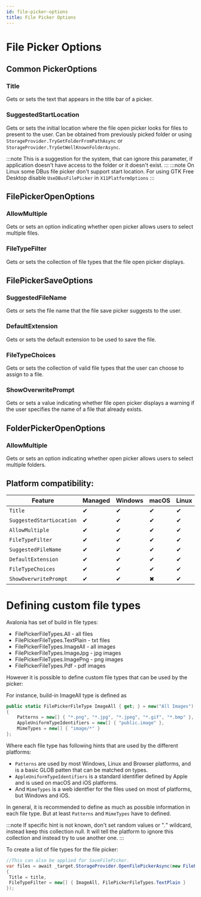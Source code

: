 ```yaml
---
id: file-picker-options
title: File Picker Options
---
```


# File Picker Options

## Common PickerOptions

### Title

Gets or sets the text that appears in the title bar of a picker.

### SuggestedStartLocation

Gets or sets the initial location where the file open picker looks for files to present to the user.
Can be obtained from previously picked folder or using `StorageProvider.TryGetFolderFromPathAsync` or `StorageProvider.TryGetWellKnownFolderAsync`.

:::note
This is a suggestion for the system, that can ignore this parameter, if application doesn't have access to the folder or it doesn't exist.
:::
:::note
On Linux some DBus file picker don't support start location. For using GTK Free Desktop disable `UseDBusFilePicker` in `X11PlatformOptions`
:::

## FilePickerOpenOptions

### AllowMultiple

Gets or sets an option indicating whether open picker allows users to select multiple files.

### FileTypeFilter

Gets or sets the collection of file types that the file open picker displays.

## FilePickerSaveOptions

### SuggestedFileName

Gets or sets the file name that the file save picker suggests to the user.

### DefaultExtension

Gets or sets the default extension to be used to save the file.

### FileTypeChoices

Gets or sets the collection of valid file types that the user can choose to assign to a file.

### ShowOverwritePrompt

Gets or sets a value indicating whether file open picker displays a warning if the user specifies the name of a file that already exists.

## FolderPickerOpenOptions

### AllowMultiple

Gets or sets an option indicating whether open picker allows users to select multiple folders.

## Platform compatibility:

| Feature        | Managed |  Windows | macOS | Linux | Browser | Android |  iOS |
|---------------|-------|-------|-------|-------|-------|-------|-------|
| `Title` | ✔ | ✔ | ✔ | ✔ | ✖ | ✔ | ✔ |
| `SuggestedStartLocation` | ✔ | ✔ | ✔ | ✔ | ✔ | ✔ | ✔ |
| `AllowMultiple` | ✔ | ✔ | ✔ | ✔ | ✔ | ✔ | ✔ |
| `FileTypeFilter` | ✔ | ✔ | ✔ | ✔ | ✔ | ✔ | ✔ |
| `SuggestedFileName` | ✔ | ✔ | ✔ | ✔ | ✔ | ✔ | ✖ |
| `DefaultExtension` | ✔ | ✔ | ✔ | ✔ | ✔ | ✔ | ✖ |
| `FileTypeChoices` | ✔ | ✔ | ✔ | ✔ | ✔ | ✔ | ✖ |
| `ShowOverwritePrompt` | ✔ | ✔ | ✖ | ✔ | ✖ | ✖ | ✖ |

# Defining custom file types

Avalonia has set of build in file types:

- FilePickerFileTypes.All - all files
- FilePickerFileTypes.TextPlain - txt files
- FilePickerFileTypes.ImageAll - all images
- FilePickerFileTypes.ImageJpg - jpg images
- FilePickerFileTypes.ImagePng - png images
- FilePickerFileTypes.Pdf - pdf images

However it is possible to define custom file types that can be used by the picker:

For instance, build-in ImageAll type is defined as

```cs
public static FilePickerFileType ImageAll { get; } = new("All Images")
{
    Patterns = new[] { "*.png", "*.jpg", "*.jpeg", "*.gif", "*.bmp" },
    AppleUniformTypeIdentifiers = new[] { "public.image" },
    MimeTypes = new[] { "image/*" }
};
```

Where each file type has following hints that are used by the different platforms:

- `Patterns` are used by most Windows, Linux and Browser platforms, and is a basic GLOB patten that can be matched on types.
- `AppleUniformTypeIdentifiers` is a standard identifier defined by Apple and is used on macOS and iOS platforms.
- And `MimeTypes` is a web identfier for the files used on most of platforms, but Windows and iOS.

In general, it is recommended to define as much as possible information in each file type. But at least `Patterns` and `MimeTypes` have to defined.

:::note
If specific hint is not known, don't set random values or "*.*" wildcard, instead keep this collection null. It will tell the platform to ignore this collection and instead try to use another one.
:::

To create a list of file types for the file picker:

```cs
//This can also be applied for SaveFilePicker.
var files = await _target.StorageProvider.OpenFilePickerAsync(new FilePickerOpenOptions()
{
 Title = title,
 FileTypeFilter = new[] { ImageAll, FilePickerFileTypes.TextPlain }
});
```
